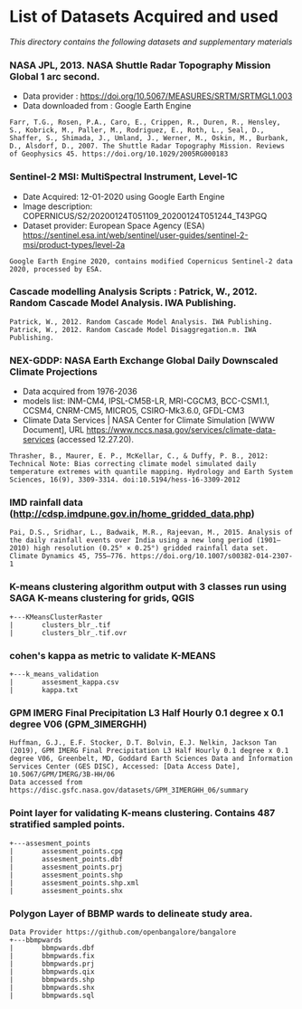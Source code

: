 # List of Datasets Acquired and used

*This directory contains the following datasets and supplementary materials*


### NASA JPL, 2013. NASA Shuttle Radar Topography Mission Global 1 arc second. 
- Data provider : https://doi.org/10.5067/MEASURES/SRTM/SRTMGL1.003
- Data downloaded from : Google Earth Engine
```
Farr, T.G., Rosen, P.A., Caro, E., Crippen, R., Duren, R., Hensley, S., Kobrick, M., Paller, M., Rodriguez, E., Roth, L., Seal, D., Shaffer, S., Shimada, J., Umland, J., Werner, M., Oskin, M., Burbank, D., Alsdorf, D., 2007. The Shuttle Radar Topography Mission. Reviews of Geophysics 45. https://doi.org/10.1029/2005RG000183
```

### Sentinel-2 MSI: MultiSpectral Instrument, Level-1C
- Date Acquired: 12-01-2020 using Google Earth Engine 
- Image description: COPERNICUS/S2/20200124T051109_20200124T051244_T43PGQ
- Dataset provider: European Space Agency (ESA) https://sentinel.esa.int/web/sentinel/user-guides/sentinel-2-msi/product-types/level-2a
```
Google Earth Engine 2020, contains modified Copernicus Sentinel-2 data 2020, processed by ESA.
```



### Cascade modelling Analysis Scripts : Patrick, W., 2012. Random Cascade Model Analysis. IWA Publishing. 

```
Patrick, W., 2012. Random Cascade Model Analysis. IWA Publishing. 
Patrick, W., 2012. Random Cascade Model Disaggregation.m. IWA Publishing.
```

### NEX-GDDP: NASA Earth Exchange Global Daily Downscaled Climate Projections
- Data acquired from 1976-2036
- models list: INM-CM4, IPSL-CM5B-LR, MRI-CGCM3, BCC-CSM1.1, CCSM4, CNRM-CM5, MICRO5, CSIRO-Mk3.6.0, GFDL-CM3
- Climate Data Services | NASA Center for Climate Simulation [WWW Document],  URL https://www.nccs.nasa.gov/services/climate-data-services (accessed 12.27.20).
```
Thrasher, B., Maurer, E. P., McKellar, C., & Duffy, P. B., 2012: Technical Note: Bias correcting climate model simulated daily temperature extremes with quantile mapping. Hydrology and Earth System Sciences, 16(9), 3309-3314. doi:10.5194/hess-16-3309-2012
```


### IMD rainfall data (http://cdsp.imdpune.gov.in/home_gridded_data.php)
```
Pai, D.S., Sridhar, L., Badwaik, M.R., Rajeevan, M., 2015. Analysis of the daily rainfall events over India using a new long period (1901–2010) high resolution (0.25° × 0.25°) gridded rainfall data set. Climate Dynamics 45, 755–776. https://doi.org/10.1007/s00382-014-2307-1
```

### K-means clustering algorithm output with 3 classes run using SAGA K-means clustering for grids, QGIS
```
+---KMeansClusterRaster
|       clusters_blr_.tif
|       clusters_blr_.tif.ovr
```
### cohen's kappa as metric to validate K-MEANS 
```
+---k_means_validation
|       assesment_kappa.csv
|       kappa.txt
```

### GPM IMERG Final Precipitation L3 Half Hourly 0.1 degree x 0.1 degree V06 (GPM_3IMERGHH)
```
Huffman, G.J., E.F. Stocker, D.T. Bolvin, E.J. Nelkin, Jackson Tan (2019), GPM IMERG Final Precipitation L3 Half Hourly 0.1 degree x 0.1 degree V06, Greenbelt, MD, Goddard Earth Sciences Data and Information Services Center (GES DISC), Accessed: [Data Access Date], 10.5067/GPM/IMERG/3B-HH/06 
Data accessed from https://disc.gsfc.nasa.gov/datasets/GPM_3IMERGHH_06/summary
```

### Point layer for validating K-means clustering. Contains 487 stratified sampled points.
```
+---assesment_points
|       assesment_points.cpg
|       assesment_points.dbf
|       assesment_points.prj
|       assesment_points.shp
|       assesment_points.shp.xml
|       assesment_points.shx
```


### Polygon Layer of BBMP wards to delineate study area. 
```
Data Provider https://github.com/openbangalore/bangalore
+---bbmpwards
|       bbmpwards.dbf
|       bbmpwards.fix
|       bbmpwards.prj
|       bbmpwards.qix
|       bbmpwards.shp
|       bbmpwards.shx
|       bbmpwards.sql
```



